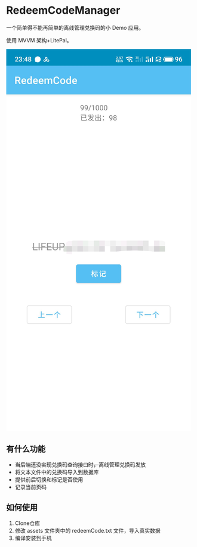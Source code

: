 # RedeemCodeManager

一个简单得不能再简单的离线管理兑换码的小 Demo 应用。

使用 MVVM 架构+LitePal。

![截图](.\img\01.jpg)

## 有什么功能

- <del>当后端还没实现兑换码查询接口时，</del>离线管理兑换码发放
- 将文本文件中的兑换码导入到数据库
- 提供前后切换和标记是否使用
- 记录当前页码



## 如何使用

1. Clone仓库
2. 修改 assets 文件夹中的 redeemCode.txt 文件，导入真实数据
3. 编译安装到手机